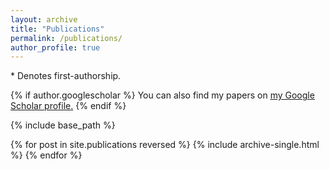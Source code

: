 ```yaml
---
layout: archive
title: "Publications"
permalink: /publications/
author_profile: true
---
```


\* Denotes first-authorship.

{% if author.googlescholar %}
  You can also find my papers on <u><a href="{{author.googlescholar}}">my Google Scholar profile</a>.</u>
{% endif %}

{% include base_path %}

{% for post in site.publications reversed %}
  {% include archive-single.html %}
{% endfor %}

